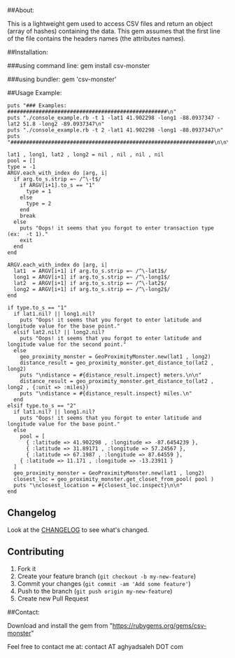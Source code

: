 ##About:

This is a lightweight gem used to access CSV files and return an object (array of hashes) containing the data. 
This gem assumes that the first line of the file contains the headers names (the attributes names).

##Installation:

###using command line:
    gem install csv-monster

###using bundler:
    gem 'csv-monster'


##Usage Example:

    puts "### Examples: ###################################################\n"
    puts "./console_example.rb -t 1 -lat1 41.902298 -long1 -88.0937347 -lat2 51.8 -long2 -89.0937347\n"
    puts "./console_example.rb -t 2 -lat1 41.902298 -long1 -88.0937347\n"
    puts "#################################################################\n\n\n"

    lat1 , long1, lat2 , long2 = nil , nil , nil , nil
    pool = []
    type = -1
    ARGV.each_with_index do |arg, i|
      if arg.to_s.strip =~ /^\-t$/
        if ARGV[i+1].to_s == "1"
          type = 1
        else
          type = 2
        end
        break
      else
        puts "Oops! it seems that you forgot to enter transaction type (ex:  -t 1)."
        exit
      end
    end

    ARGV.each_with_index do |arg, i|
      lat1  = ARGV[i+1] if arg.to_s.strip =~ /^\-lat1$/
      long1 = ARGV[i+1] if arg.to_s.strip =~ /^\-long1$/
      lat2  = ARGV[i+1] if arg.to_s.strip =~ /^\-lat2$/
      long2 = ARGV[i+1] if arg.to_s.strip =~ /^\-long2$/
    end

    if type.to_s == "1"
      if lat1.nil? || long1.nil?
        puts "Oops! it seems that you forgot to enter latitude and longitude value for the base point."
      elsif lat2.nil? || long2.nil?
        puts "Oops! it seems that you forgot to enter latitude and longitude value for the second point."
      else
        geo_proximity_monster = GeoProximityMonster.new(lat1 , long2)
        distance_result = geo_proximity_monster.get_distance_to(lat2 , long2)
        puts "\ndistance = #{distance_result.inspect} meters.\n\n"
        distance_result = geo_proximity_monster.get_distance_to(lat2 , long2 , {:unit => :miles})
        puts "\ndistance = #{distance_result.inspect} miles.\n"
      end
    elsif type.to_s == "2"
      if lat1.nil? || long1.nil?
        puts "Oops! it seems that you forgot to enter latitude and longitude value for the base point."
      else
        pool = [
          { :latitude => 41.902298 , :longitude => -87.6454239 },
          { :latitude => 31.89171 , :longitude => 57.24567 },
          { :latitude => 67.1987 , :longitude => 87.64559 },
        { :latitude => 11.171 , :longitude => -13.23911 }
      ]
      geo_proximity_monster = GeoProximityMonster.new(lat1 , long2)
      closest_loc = geo_proximity_monster.get_closet_from_pool( pool )
      puts "\nclosest_location = #{closest_loc.inspect}\n\n"
    end


## Changelog

Look at the [CHANGELOG](https://github.com/aghyad/csv-monster/blob/master/CHANGELOG.md) to see what's changed.

## Contributing

1. Fork it
2. Create your feature branch (`git checkout -b my-new-feature`)
3. Commit your changes (`git commit -am 'Add some feature'`)
4. Push to the branch (`git push origin my-new-feature`)
5. Create new Pull Request

##Contact:

Download and install the gem from "https://rubygems.org/gems/csv-monster"

Feel free to contact me at: contact AT aghyadsaleh DOT com
